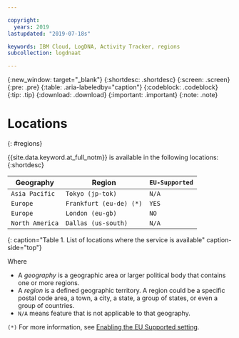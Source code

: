 ```yaml
---

copyright:
  years: 2019
lastupdated: "2019-07-18s"

keywords: IBM Cloud, LogDNA, Activity Tracker, regions
subcollection: logdnaat

---
```


{:new_window: target="_blank"}
{:shortdesc: .shortdesc}
{:screen: .screen}
{:pre: .pre}
{:table: .aria-labeledby="caption"}
{:codeblock: .codeblock}
{:tip: .tip}
{:download: .download}
{:important: .important}
{:note: .note}

# Locations
{: #regions}

{{site.data.keyword.at_full_notm}} is available in the following locations:
{:shortdesc}


| Geography             | Region                  | `EU-Supported` |
|-----------------------|-------------------------|----------------|
| `Asia Pacific`        | `Tokyo (jp-tok)`        | `N/A`          |
| `Europe`              | `Frankfurt (eu-de) (*)` | `YES`          |
| `Europe`              | `London (eu-gb)`        | `NO`           |
| `North America`       | `Dallas (us-south)`     | `N/A`          |
{: caption="Table 1. List of locations where the service is available" caption-side="top"} 

Where
* A *geography* is a geographic area or larger political body that contains one or more regions.
* A *region* is a defined geographic territory. A region could be a specific postal code area, a town, a city, a state, a group of states, or even a group of countries. 
* `N/A` means feature that is not applicable to that geography.

`(*)` For more information, see [Enabling the EU Supported setting](/docs/account?topic=account-eu-hipaa-supported#bill_eusupported).



